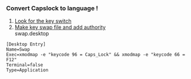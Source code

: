 ### Convert Capslock to language !
1. [Look for the key switch](https://tldp.org/HOWTO/Intkeyb/x772.html)  
2. [Make key swap file and add authority](https://ictsolved.github.io/remap-key-in-linux/)  
swap.desktop
```
[Desktop Entry]
Name=Swap
Exec=xmodmap -e "keycode 96 = Caps_Lock" && xmodmap -e "keycode 66 = F12"
Terminal=false
Type=Application 
```
